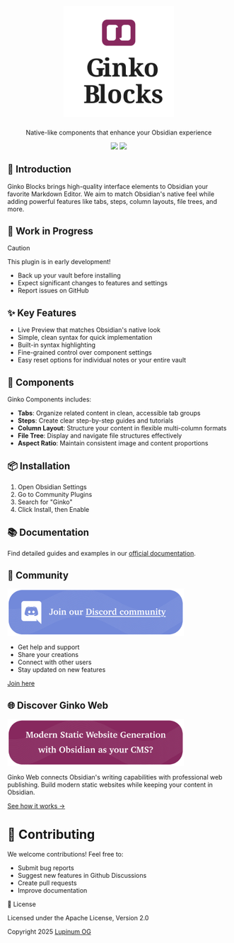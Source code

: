 <h1 align="center">
<picture>
  <source media="(prefers-color-scheme: dark)" srcset="/_assets/logo_dark.svg">
  <img width="250" alt="Logo of Ginko Blocks from Lupinum OG" src="/_assets/logo_light.svg">
</picture>
</h1>

<p align="center">Native-like components that enhance your Obsidian experience</p>
<p align="center">
  <a href="https://github.com/yourusername/ginko-components/blob/main/LICENSE"><img src="https://img.shields.io/badge/license-Apache%202.0-blue.svg?label=License&style=flat" /></a>
  <a href="https://github.com/yourusername/ginko-components/pulls"><img src="https://img.shields.io/badge/PRs-welcome-brightgreen.svg?style=flat" /></a>
</p>

## 👋 Introduction

Ginko Blocks brings high-quality interface elements to Obsidian your favorite Markdown Editor.
We aim to match Obsidian's native feel while adding powerful features like tabs, steps, column layouts, file trees, and more.

## 🚧 Work in Progress

> [!CAUTION]
> This plugin is in early development!
> - Back up your vault before installing
> - Expect significant changes to features and settings
> - Report issues on GitHub

## ✨ Key Features

- Live Preview that matches Obsidian's native look
- Simple, clean syntax for quick implementation
- Built-in syntax highlighting
- Fine-grained control over component settings
- Easy reset options for individual notes or your entire vault

## 🧩 Components

Ginko Components includes:

- **Tabs**: Organize related content in clean, accessible tab groups
- **Steps**: Create clear step-by-step guides and tutorials
- **Column Layout**: Structure your content in flexible multi-column formats
- **File Tree**: Display and navigate file structures effectively
- **Aspect Ratio**: Maintain consistent image and content proportions

## 📦 Installation

1. Open Obsidian Settings
2. Go to Community Plugins
3. Search for "Ginko"
4. Click Install, then Enable

## 📚 Documentation

Find detailed guides and examples in our [official documentation](https://ginko.build/docs/components).

## 💬 Community

<a href="https://discord.gg/SSGK5tuqJh">
<img width="400" src="/_assets/discord.png"></a>

- Get help and support
- Share your creations
- Connect with other users
- Stay updated on new features

[Join here](https://discord.gg/SSGK5tuqJh)

## 🌐 Discover Ginko Web

<a href="https://ginko.build/how-it-works">
<img width="400" src="/_assets/ginko_web.png"></a>

Ginko Web connects Obsidian's writing capabilities with professional web publishing. Build modern static websites while keeping your content in Obsidian.

[See how it works →](https://ginko.build/how-it-works)

# 🤝 Contributing

We welcome contributions! Feel free to:
- Submit bug reports
- Suggest new features in Github Discussions
- Create pull requests
- Improve documentation

📄 License

Licensed under the Apache License, Version 2.0

Copyright 2025 <a href="www.lupinum.com">Lupinum OG</a>
